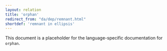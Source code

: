 ```yaml
---
layout: relation
title: 'orphan'
redirect_from: "da/dep/remnant.html"
shortdef: 'remnant in ellipsis'
---
```


This document is a placeholder for the language-specific documentation
for `orphan`.
